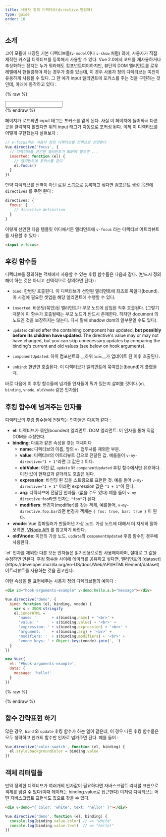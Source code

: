 ```yaml
---
title: 사용자 정의 디렉티브(directive:명령어)
type: guide
order: 16
---
```


## 소개

코어 모듈에 내장된 기본 디렉티브들(`v-model`이나 `v-show` 처럼) 외에, 사용자가 직접 제작한 커스텀 디렉티브를 등록해서 사용할 수 있다. Vue 2.0에서 코드를 재사용하거나 추상화하는 장치는 누가 뭐라해도 컴포넌트여야하지만, 뷰단의 DOM 엘리먼트를 로우레벨에서 핸들링해야 하는 경우가 종종 있는데, 이 경우 사용자 정의 디렉티브는 여전히 유용하게 사용될 수 있다. 그 한 예가 input 엘리먼트에 포커스를 주는 것을 구현하는 것인데, 아래에 동작하고 있다 : 

{% raw %}
<div id="simplest-directive-example" class="demo">
  <input v-focus>
</div>
<script>
Vue.directive('focus', {
  inserted: function (el) {
    el.focus()
  }
})
new Vue({
  el: '#simplest-directive-example'
})
</script>
{% endraw %}

페이지가 로드되면 input 태그는 포커스를 얻게 된다.  사실 이 페이지에 들어와서 다른 곳을 클릭하지 않았다면 위의 input 태그가 자동으로 포커싱 된다. 이제 이 디렉티브를 어떻게 구현했는지 살펴보자 : 

``` js
// v-focus라는 사용자 정의 디렉티브를 전역으로 선언한다
Vue.directive('focus', {
  // 디렉티브를 선언한 엘리먼트가 DOM에 붙으면 ...
  inserted: function (el) {
    // 엘리먼트에 포커스를 준다
    el.focus()
  }
})
```
만약 디렉티브를 전역이 아닌 로컬 스콥으로 등록하고 싶다면 컴포넌트 생성 옵션에 `directives` 를 주면 된다 :

``` js
directives: {
  focus: {
    // directive definition
  }
}
```

이렇게 선언한 다음 템플릿 어디에서든 엘리먼트에 `v-focus` 라는 디렉티브 어트리뷰트를 사용할 수 있다 :

``` html
<input v-focus>
```

## 후킹 함수들

디렉티브를 정의하는 객체에서 사용할 수 있는 후킹 함수들은 다음과 같다. (반드시 정의해야 하는 것은 아니고 선택적으로 정의하면 된다) :

- `bind`: 한번만 호출된다. 이 디렉티브가 선언된 엘리먼트에 최초로 묶일때(bound). 이 시점에 필요한 셋업을 해당 엘리먼트에 수행할 수 있다.

- `inserted`: 바운딩(묶인)된 엘리먼트가 부모 노드에 삽입된 직후 호출된다. (그렇기 때문에 이 함수가 호출될때는 부모 노드가 반드시 존재한다. 하지만 document 의 노드인 것을 보장하지는 않는다. 다시 말해 shadow dom의 일부분일 수도 있다).

- `update`: called after the containing component has updated, __but possibly before its children have updated__. The directive's value may or may not have changed, but you can skip unnecessary updates by comparing the binding's current and old values (see below on hook arguments).

- `componentUpdated`: 하위 컴포넌트와 __하위 노드__가 업데이트 된 이후 호출된다.

- `unbind`: 한번만 호출된다. 이 디렉티브가 엘리먼트에 묶여있는(bound)게 풀렸을때.

바로 다음에 이 후킹 함수들에 넘겨줄 인자들이 뭐가 있는지 살펴볼 것이다.(`el`, `binding`, `vnode`, `oldVnode` 같은 인자들)

## 후킹 함수에 넘겨주는 인자들

디렉티브의 후킹 함수들에 전달되는 인자들은 다음과 같다 :

- **el**: 디렉티브가 묶인(bounded) 엘리먼트. DOM 엘리먼트. 이 인자를 통해 직접 DOM을 수정한다.
- **binding**: 다음과 같은 속성을 갖는 객체이다
  - **name**: 디렉티브의 이름, 앞의 `v-` 접두사를 제외한 부분.
  - **value**: 디렉티브의 어트리뷰트 값으로 전달된 값. 예를들어 `v-my-directive="1 + 1"`라면 그 값은 `2` 이다.
  - **oldValue**: 이전 값, `update` 와 `componentUpdated` 후킹 함수에서만 유효하다. 이전 값이 현재값과 같더라도 호출은 된다.
  - **expression**: 바인딩 된 값을 스트링으로 표현한 것. 예를 들어 `v-my-directive="1 + 1"` 이라면  expression 값은 `"1 + 1"`이 된다.
  - **arg**: 디렉티브에 전달된 인자들. (없을 수도 있다) 예를 들어 `v-my-directive:foo`라면 인자는 `"foo"`가 된다.
  - **modifiers**: 변경자(modifier)를 갖는 객체, 예를들어, `v-my-directive.foo.bar`라면 변경자 객체는 `{ foo: true, bar: true }` 이 된다.
- **vnode**: Vue 컴파일러가 만들어낸 가상 노드. 가상 노드에 대해서 더 자세히 알아보려면, [VNode API](/api/#VNode-Interface) 를 참고하기 바란다.
- **oldVnode**: 이전의 가상 노드.  `update`와 `componentUpdated` 후킹 함수인 경우에 사용한다.

<p class="tip"> `el` 인자를 제외한 다른 모든 인자들은 읽기전용으로만 사용해야하며, 절대로 그 값을 수정하면 안된다. 후킹 함수들 사이에 데이터를 공유하고 싶다면, 엘리먼트의 [dataset](https://developer.mozilla.org/en-US/docs/Web/API/HTMLElement/dataset) 어트리뷰트를 사용하는 것을 권고한다. </p>

이런 속성을 잘 표현해주는 사용자 정의 디렉티브들의 예이다 :

``` html
<div id="hook-arguments-example" v-demo:hello.a.b="message"></div>
```

``` js
Vue.directive('demo', {
  bind: function (el, binding, vnode) {
    var s = JSON.stringify
    el.innerHTML =
      'name: '       + s(binding.name) + '<br>' +
      'value: '      + s(binding.value) + '<br>' +
      'expression: ' + s(binding.expression) + '<br>' +
      'argument: '   + s(binding.arg) + '<br>' +
      'modifiers: '  + s(binding.modifiers) + '<br>' +
      'vnode keys: ' + Object.keys(vnode).join(', ')
  }
})

new Vue({
  el: '#hook-arguments-example',
  data: {
    message: 'hello!'
  }
})
```

{% raw %}
<div id="hook-arguments-example" v-demo:hello.a.b="message" class="demo"></div>
<script>
Vue.directive('demo', {
  bind: function (el, binding, vnode) {
    var s = JSON.stringify
    el.innerHTML =
      'name: '       + s(binding.name) + '<br>' +
      'value: '      + s(binding.value) + '<br>' +
      'expression: ' + s(binding.expression) + '<br>' +
      'argument: '   + s(binding.arg) + '<br>' +
      'modifiers: '  + s(binding.modifiers) + '<br>' +
      'vnode keys: ' + Object.keys(vnode).join(', ')
  }
})
new Vue({
  el: '#hook-arguments-example',
  data: {
    message: 'hello!'
  }
})
</script>
{% endraw %}

## 함수 간략표현 하기

많은 경우, `bind` 와 `update` 후킹 함수가 하는 일이 같은데, 이 경우 다른 후킹 함수들은 모두 생략하고 한개의 함수만 인자로 넘겨주면 된다. 예를 들어 : 

``` js
Vue.directive('color-swatch', function (el, binding) {
  el.style.backgroundColor = binding.value
})
```

## 객체 리터럴들

만약 정의한 디렉티브가 여러개의 인자값이 필요하다면 자바스크립트 리터럴 표현으로 객체를 넘길 수 있다(이때 데이터는 binding.value로 접근한다) 이처럼 디렉티브는 어떤 자바스크립트 표현식도 값으로 갖을 수 있다.

``` html
<div v-demo="{ color: 'white', text: 'hello!' }"></div>
```

``` js
Vue.directive('demo', function (el, binding) {
  console.log(binding.value.color) // => "white"
  console.log(binding.value.text)  // => "hello!"
})
```
